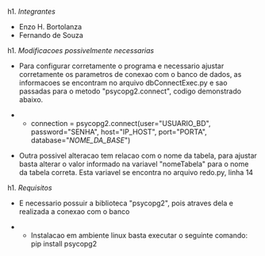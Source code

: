 h1. *Integrantes*

* Enzo H. Bortolanza
* Fernando de Souza 

h1. *Modificacoes possivelmente necessarias*

* Para configurar corretamente o programa e necessario ajustar corretamente os parametros de conexao
  com o banco de dados, as informacoes se encontram no arquivo dbConnectExec.py e sao passadas para
  o metodo "psycopg2.connect", codigo demonstrado abaixo.

* * connection = psycopg2.connect(user="USUARIO_BD",
                                  password="SENHA",
                                  host="IP_HOST",
                                  port="PORTA",
                                  database="*NOME_DA_BASE*")

* Outra possivel alteracao tem relacao com o nome da tabela, para ajustar basta alterar o valor 
  informado na variavel "nomeTabela" para o nome da tabela correta. Esta variavel se encontra no
  arquivo redo.py, linha 14

h1. *Requisitos*

* E necessario possuir a biblioteca "psycopg2", pois atraves dela e realizada a conexao com o banco

* * Instalacao em ambiente linux basta executar o seguinte comando:
    pip install psycopg2